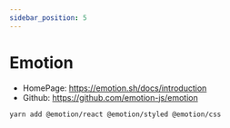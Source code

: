 ```yaml
---
sidebar_position: 5
---
```


# Emotion

- HomePage: https://emotion.sh/docs/introduction
- Github: https://github.com/emotion-js/emotion

```sh
yarn add @emotion/react @emotion/styled @emotion/css
```
